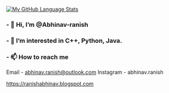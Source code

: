 [![My GitHub Language Stats](https://github-readme-stats.vercel.app/api/top-langs/?username=abhinav-ranish&langs_count=10&theme=tokyonight)]()

###  - 👋 Hi, I’m @Abhinav-ranish
###  - 👀 I’m interested in C++, Python, Java.
###  - 📫 How to reach me 
Email      - abhinav.ranish@outlook.com
Instagram  - abhinav.ranish

https://ranishabhinav.blogspot.com


<!---
Abhinav-ranish/Abhinav-ranish is a ✨ special ✨ repository because its `README.md` (this file) appears on your GitHub profile.
You can click the Preview link to take a look at your changes.
--->
